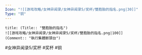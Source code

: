 ```yaml
---
Icon: "![[游戏攻略/女神异闻录/女神异闻录5/奖杯/雙胞胎的指名.png|30]]"
Type: "铜"
---
```

```ad-common-bronze-trophy
title: (Title:: "雙胞胎的指名")
![[游戏攻略/女神异闻录/女神异闻录5/奖杯/雙胞胎的指名.png|100]]
(Comment:: "執行集體斷頭台")
```

#女神异闻录5/奖杯 #奖杯 #铜
